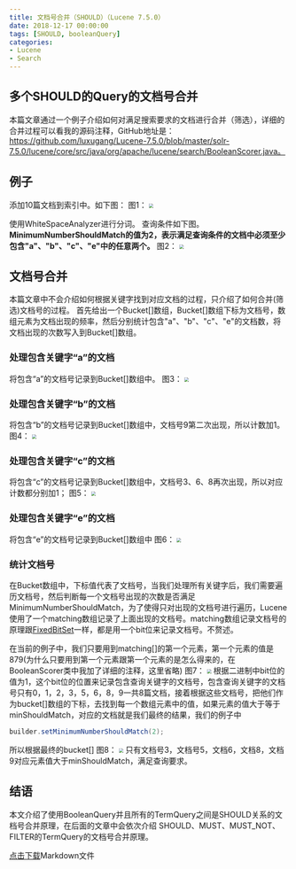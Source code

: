 ```yaml
---
title: 文档号合并（SHOULD）（Lucene 7.5.0）
date: 2018-12-17 00:00:00
tags: [SHOULD, booleanQuery]
categories:
- Lucene
- Search
---
```


## 多个SHOULD的Query的文档号合并
本篇文章通过一个例子介绍如何对满足搜索要求的文档进行合并（筛选），详细的合并过程可以看我的源码注释，GitHub地址是： https://github.com/luxugang/Lucene-7.5.0/blob/master/solr-7.5.0/lucene/core/src/java/org/apache/lucene/search/BooleanScorer.java。
## 例子
添加10篇文档到索引中。如下图：
图1：
<img src="http://www.amazingkoala.com.cn/uploads/lucene/Search/多个SHOULD文档号合并/1.png" style="zoom:50%">

使用WhiteSpaceAnalyzer进行分词。
查询条件如下图。**MinimumNumberShouldMatch的值为2，表示满足查询条件的文档中必须至少包含"a"、"b"、"c"、"e"中的任意两个。**
图2：
<img src="http://www.amazingkoala.com.cn/uploads/lucene/Search/多个SHOULD文档号合并/2.png" style="zoom:50%">

## 文档号合并
本篇文章中不会介绍如何根据关键字找到对应文档的过程，只介绍了如何合并(筛选)文档号的过程。
首先给出一个Bucket[]数组，Bucket[]数组下标为文档号，数组元素为文档出现的频率，然后分别统计包含"a"、"b"、"c"、"e"的文档数，将文档出现的次数写入到Bucket[]数组。

### 处理包含关键字“a”的文档
将包含“a”的文档号记录到Bucket[]数组中。
图3：
<img src="http://www.amazingkoala.com.cn/uploads/lucene/Search/多个SHOULD文档号合并/3.png" style="zoom:50%">

### 处理包含关键字“b”的文档
将包含“b”的文档号记录到Bucket[]数组中，文档号9第二次出现，所以计数加1。
图4：
<img src="http://www.amazingkoala.com.cn/uploads/lucene/Search/多个SHOULD文档号合并/4.png" style="zoom:50%">

### 处理包含关键字“c”的文档
将包含“c”的文档号记录到Bucket[]数组中，文档号3、6、8再次出现，所以对应计数都分别加1；
图5：
<img src="http://www.amazingkoala.com.cn/uploads/lucene/Search/多个SHOULD文档号合并/5.png" style="zoom:50%">

### 处理包含关键字“e”的文档
将包含“e”的文档号记录到Bucket[]数组中
图6：
<img src="http://www.amazingkoala.com.cn/uploads/lucene/Search/多个SHOULD文档号合并/6.png" style="zoom:50%">

### 统计文档号
在Bucket数组中，下标值代表了文档号，当我们处理所有关键字后，我们需要遍历文档号，然后判断每一个文档号出现的次数是否满足MinimumNumberShouldMatch，为了使得只对出现的文档号进行遍历，Lucene使用了一个matching数组记录了上面出现的文档号。matching数组记录文档号的原理跟[FixedBitSet](http://www.amazingkoala.com.cn/Lucene/gongjulei/2019/0404/45.html)一样，都是用一个bit位来记录文档号。不赘述。

在当前的例子中，我们只要用到matching[]的第一个元素，第一个元素的值是879(为什么只要用到第一个元素跟第一个元素的是怎么得来的，在BooleanScorer类中我加了详细的注释，这里省略)
图7：
<img src="http://www.amazingkoala.com.cn/uploads/lucene/Search/多个SHOULD文档号合并/7.png" style="zoom:50%">
根据二进制中bit位的值为1，这个bit位的位置来记录包含查询关键字的文档号，包含查询关键字的文档号只有0，1，2，3，5，6，8，9一共8篇文档，接着根据这些文档号，把他们作为bucket[]数组的下标，去找到每一个数组元素中的值，如果元素的值大于等于minShouldMatch，对应的文档就是我们最终的结果，我们的例子中

```java
builder.setMinimumNumberShouldMatch(2);
```
所以根据最终的bucket[]
图8：
<img src="http://www.amazingkoala.com.cn/uploads/lucene/Search/多个SHOULD文档号合并/8.png" style="zoom:50%">
只有文档号3，文档号5，文档6，文档8，文档9对应元素值大于minShouldMatch，满足查询要求。

## 结语
本文介绍了使用BooleanQuery并且所有的TermQuery之间是SHOULD关系的文档号合并原理，在后面的文章中会依次介绍 SHOULD、MUST、MUST_NOT、FILTER的TermQuery的文档号合并原理。

[点击下载](http://www.amazingkoala.com.cn/attachment/Lucene/Search/%E5%A4%9A%E4%B8%AASHOULD%E6%96%87%E6%A1%A3%E5%8F%B7%E5%90%88%E5%B9%B6/%E5%A4%9A%E4%B8%AASHOULD%E6%96%87%E6%A1%A3%E5%8F%B7%E5%90%88%E5%B9%B6.zip)Markdown文件







